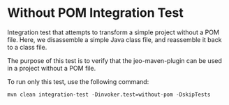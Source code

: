 # Without POM Integration Test

Integration test that attempts to transform a simple project without a POM file.
Here, we disassemble a simple Java class file, and reassemble it back to a class
file.

The purpose of this test is to verify that the jeo-maven-plugin can be used in a
project without a POM file.

To run only this test, use the following command:

```shell
mvn clean integration-test -Dinvoker.test=without-pom -DskipTests
```
